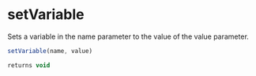 # setVariable

Sets a variable in the name parameter to the value of the value parameter.

```javascript
setVariable(name, value)
```

```javascript
returns void
```
